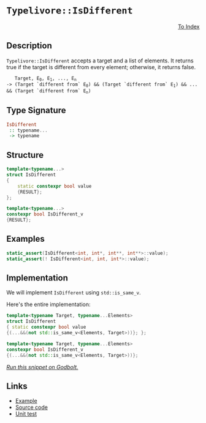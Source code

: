 <!-- Copyright 2024 Feng Mofan
SPDX-License-Identifier: Apache-2.0 -->

# `Typelivore::IsDifferent`

<p style='text-align: right;'><a href="../../../facilities/metafunctions.md#typelivore-is-different">To Index</a></p>

## Description

`Typelivore::IsDifferent` accepts a target and a list of elements.
It returns true if the target is different from every element;
otherwise, it returns false.

<pre><code>   Target, E<sub>0</sub>, E<sub>1</sub>, ..., E<sub>n</sub>
-> (Target `different from` E<sub>0</sub>) && (Target `different from` E<sub>1</sub>) && ... && (Target `different from` E<sub>n</sub>)</code></pre>

## Type Signature

```Haskell
IsDifferent
 :: typename...
 -> typename
```

## Structure

```C++
template<typename...>
struct IsDifferent
{
    static constexpr bool value
    {RESULT};
};

template<typename...>
constexpr bool IsDifferent_v
{RESULT};
```

## Examples

```C++
static_assert(IsDifferent<int, int*, int**, int**>::value);
static_assert(! IsDifferent<int, int, int*>::value);
```

## Implementation

We will implement `IsDifferent` using `std::is_same_v`.

Here's the entire implementation:

```C++
template<typename Target, typename...Elements>
struct IsDifferent
{ static constexpr bool value
{(...&&(not std::is_same_v<Elements, Target>))}; };

template<typename Target, typename...Elements>
constexpr bool IsDifferent_v 
{(...&&(not std::is_same_v<Elements, Target>))};
```

[*Run this snippet on Godbolt.*](https://godbolt.org/#z:OYLghAFBqd5QCxAYwPYBMCmBRdBLAF1QCcAaPECAMzwBtMA7AQwFtMQByARg9KtQYEAysib0QXACx8BBAKoBnTAAUAHpwAMvAFYTStJg1DIApACYAQuYukl9ZATwDKjdAGFUtAK4sGIAKwAzKSuADJ4DJgAcj4ARpjEIGb%2BpAAOqAqETgwe3r4BwemZjgLhkTEs8YnJtpj2JQxCBEzEBLk%2BfkG19dlNLQRl0XEJSSkKza3t%2BV3j/YMVVaMAlLaoXsTI7BwA9ABU%2BweHR8e72yYaAIJ7BwDUACKYqa6MyHiYCjeHZ5fXJ39H3wu5yBZkCEWQ3iwNxMgTcBAAnk8APoEYhMQgKGHYYHA37/fH7QF4m4ASRYqXobEETAanwORIJjNOOMuBEw5IMbJhcMRjFYmBuABUWsBMARSDcEU9mGwAHTy7CUxgETGBbGXcbELwOUkKO54KhUBLKnEAdgsN1mjmQNzQDHGmFUqWIN1iqE8NwAbmIvJgzRYIPLZeYAGyhiAMVAES0EdAgEB4BRIhT8pGe7mK9nKhQS4XEUUELFLJYmU13GEW0vlwJWS7Atkcml%2B2FSvlsIUisUS1syzBBzNUlVY4F2h1Ol1uj0kvUGo3EZVp6F182B%2BWh8OR6PjOMJpMpthpjNKwQ5jv5sVFktlissq5Mr64w43bCqVgUgUPn73%2Bm3q14ZBIkwChKK0EDTvqhrGoI3IROKNywbsEoIYh8GCPsWLxt63iYCWNbAn%2BAFASBBAQGAYC6hBc4mrCsFIYIdEELsGEgFhvq4RYHArLQnD%2BLwfgcFopCoJwbjWNYlprBsArmIEPCkAQmicSsADWASSLKGgABxmGYACculcP4WmaVwpqmtI3EcJIvAsBIGgaKQ/GCcJHC8AoIAOQpAmcaQcCwDAiAgGsBCpF44oUBAaDknQCRRPynCqJpIYALQhpINzAMgNpSLKZi8Jg%2BBEMQeBxlwMiCCIYjsFI5XyEoaiKaQuhlQA7miqScDwXE8XxjUuQA8mFoXRqgVA3IlKVpRlWU3DlZg3BAHjRfQLoyVwSy8F5WgrBASBRakMVkBF%2B2HSAwBSGYfB0GyxDuRAsSNbEEQtPCnW8E9zDEPC/WxNomAOG9pBRYO/UMLQr3eaQWCxF4wBuGItDudwvBYCwhjAOIkP4PODh4J67yNY6/1hVscmwXUjW0HgsRol9HhYI1qJ4LZyOkPjxBukoDxo0YVNGIpKxUAYwAKAAam8LX9dKgP8BVojiDVst1So6iQ81%2BjoygYmWPo1PuZAKyoKkDRI8l24wncpiWNYZjOezxVYPrEArHY/0NC4DDuJ4HR6GEERDJUIxlUUWQCFMfjBxkocMPMwyJGVru4wIfSTN7%2BQJ3Ubu9BMAz%2BwsQe2Dn4d6LMrSx4H8cu5JmwSN1HC8Y5fWcONSWpelmXZep80QLghAkNCoLrZtAsrAgmBMFgiTO6QqmSIEsq6YE5kaJIZiSCG9n%2BCGun6Jw1mkLZsmyiGXAhppukmSG/iSIZi8ho3kMuW5HnyQLvkBbtQVDWF5CUCdK1xTYJwFoLBPSmmSkwW0BgjCzV0rKLgGl8qFRICVPQStKoK2kErRQKtGq6Eum1JgHVkZ1wbk5XgA1v4jTGhNNuUD0awPgRpBaS0DorQHoEMwG1X7eR2ntVAy0Ei/0igIthIwIToy4AZByNBaA3Tug9SGH0XqA2UV9H6f0Aas2BsqUG4NGrQ1hvDWgiNAao3RpjQS2Ms74yRoJImyASaA3JpZQSVMaYvXplsQSTMWZyXZpzTA3MLERFALwvgwsxYSylowGWsgMHVSwbIHBDU1ZJA1vzK2VgdbuKdobY22RTbm0CJbbWFhbYUPtiVAmBtuhZ2cBAVwxcyp%2B3KHHPQIcGjNLSFHBo5dFgZx6MnIuacI51KTo0HO/SC6lzaKMkuUy87tPWqsdYNcVmWTIU3DgLdJrpQkTAqRTCNALV7kVDhQ8eHbVHuPSelA6770PnAlepp/C6TMoEVe68b4P2cpwZ%2Bnk35%2BUCsFYawj/6xXihwEBU0WAKE9DaT0RzOTvAIEgvuDs0HxPlok2qKTVaCV0MEQhxCuq73rr1R%2BnBBohTCjcUa41YXwsRcips4wWGiMOhwwI3Cto%2BU/hCo6f9OUrRYsgVIqQ0xSKRCi8YSJVBpSunIhICjHrPS%2Bqo9V31fpu0BjowQeiIZWMwDDOGCMkZyXMbzbxKM8A40cLYwmqhiZsmcYICmkN3G03hF4xmxU/G8ACRkIJ7IQn83CULJgItxaYEltLVm6CcUSCSYIfFeCQDBGgcYMputYh5KEgUgQSNtjbi1tbSwFShJVMdvAF2mcJkey9nkMZrSA4DJ6cUbI3TOnZGmfHcZDQU5zObSXetg7FltIrgs/o3TZl9trqsqSC7NmUr%2BTshV6U4UIq9Kytk7Ke7INWoPXlI9SBjwniMaellHlJDgYEQI/gjI33sve00Z9fkUP%2BbYF%2BfLiwzxAJIfwC9TKmnsppSQBkuDaTMPfSygRV2ftclcpS5K8ofqEl%2B39Kx2aZGcJIIAA%3D)

## Links

- [Example](../../../code/facilities/metafunctions/typelivore/is_different/implementation.hpp)
- [Source code](../../../../conceptrodon/typelivore/is_different.hpp)
- [Unit test](../../../../tests/unit/metafunctions/typelivore/is_different.test.hpp)
